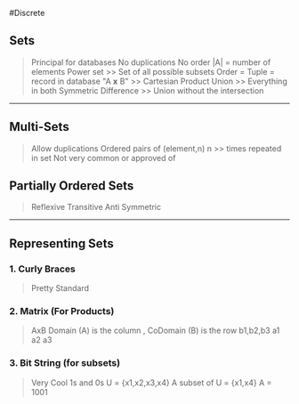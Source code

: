 #Discrete 
## Sets
> Principal for databases
> No duplications
> No order
>|A| = number of elements
>Power set >> Set of all possible subsets
>Order = Tuple = record in database 
>"A **x** B" >> Cartesian Product
>Union >> Everything in both
>Symmetric Difference >> Union without the intersection
----
## Multi-Sets
> Allow duplications
> Ordered pairs of (element,n) n >> times repeated in set
> Not very common or approved of
## Partially Ordered Sets
> Reflexive
> Transitive
> Anti Symmetric

---
## Representing Sets
### 1. Curly Braces
>Pretty Standard
### 2. Matrix (For Products)
> AxB 
> Domain (A) is the column , CoDomain (B) is the row
> 	b1,b2,b3
> a1
> a2
> a3
### 3. Bit String (for subsets)
> Very Cool
> 1s and 0s
> U = {x1,x2,x3,x4}
> A subset of U = {x1,x4}
> A = 1001